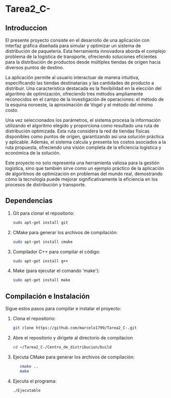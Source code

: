 # Tarea2_C-

## Introduccion

El presente proyecto consiste en el desarrollo de una aplicación con interfaz gráfica diseñada para simular y optimizar un sistema de distribución de paquetería. Esta herramienta innovadora aborda el complejo problema de la logística de transporte, ofreciendo soluciones eficientes para la distribución de productos desde múltiples tiendas de origen hacia diversos puntos de destino.

La aplicación permite al usuario interactuar de manera intuitiva, especificando las tiendas destinatarias y las cantidades de producto a distribuir. Una característica destacada es la flexibilidad en la elección del algoritmo de optimización, ofreciendo tres métodos ampliamente reconocidos en el campo de la investigación de operaciones: el método de la esquina noroeste, la aproximación de Vogel y el método del mínimo costo.

Una vez seleccionados los parámetros, el sistema procesa la información utilizando el algoritmo elegido y proporciona como resultado una ruta de distribución optimizada. Esta ruta considera la red de tiendas físicas disponibles como puntos de origen, garantizando así una solución práctica y aplicable. Además, el sistema calcula y presenta los costos asociados a la ruta propuesta, ofreciendo una visión completa de la eficiencia logística y económica de la solución.

Este proyecto no solo representa una herramienta valiosa para la gestión logística, sino que también sirve como un ejemplo práctico de la aplicación de algoritmos de optimización en problemas del mundo real, demostrando cómo la tecnología puede mejorar significativamente la eficiencia en los procesos de distribución y transporte.

## Dependencias 

1. Git para clonar el repositorio:
   ```bash
   sudo apt-get install git

2. CMake para generar los archivos de compilación:
   ```bash
   sudo apt-get install cmake

3. Compilador C++ para compilar el código:
   ```bash
   sudo apt-get install g++

4. Make (para ejecutar el comando 'make'):
   ```bash
   sudo apt-get install make


## Compilación e Instalación

Sigue estos pasos para compilar e instalar el proyecto:

1. Clona el repositorio:
   ```bash
   git clone https://github.com/marcelo1799/Tarea2_C-.git

2. Abre el repositorio y dirigete al directorio de compilacion
   ```bash
   cd ~/Tarea2_C-/Centro_de_distribucion/build

3. Ejecuta CMake para generar los archivos de compilación:
   ```bash
      cmake ..
      make

4. Ejecuta el programa:
    ```bash
   ./Ejecutable
